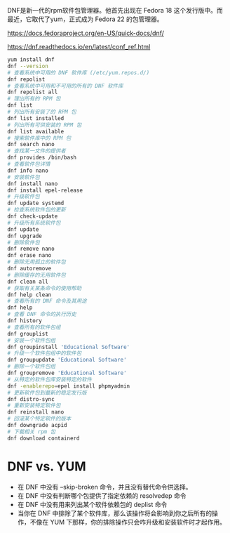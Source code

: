 DNF是新一代的rpm软件包管理器。他首先出现在 Fedora 18 这个发行版中。而最近，它取代了yum，正式成为 Fedora 22 的包管理器。

https://docs.fedoraproject.org/en-US/quick-docs/dnf/

https://dnf.readthedocs.io/en/latest/conf_ref.html

```bash
yum install dnf
dnf --version
# 查看系统中可用的 DNF 软件库 (/etc/yum.repos.d/)
dnf repolist
# 查看系统中可用和不可用的所有的 DNF 软件库
dnf repolist all
# 理出所有的 RPM 包
dnf list
# 列出所有安装了的 RPM 包
dnf list installed
# 列出所有可供安装的 RPM 包
dnf list available
# 搜索软件库中的 RPM 包
dnf search nano
# 查找某一文件的提供者
dnf provides /bin/bash
# 查看软件包详情
dnf info nano
# 安装软件包
dnf install nano
dnf install epel-release
# 升级软件包
dnf update systemd
# 检查系统软件包的更新
dnf check-update
# 升级所有系统软件包
dnf update
dnf upgrade
# 删除软件包
dnf remove nano
dnf erase nano
# 删除无用孤立的软件包
dnf autoremove
# 删除缓存的无用软件包
dnf clean all
# 获取有关某条命令的使用帮助
dnf help clean
# 查看所有的 DNF 命令及其用途
dnf help
# 查看 DNF 命令的执行历史
dnf history
# 查看所有的软件包组
dnf grouplist
# 安装一个软件包组
dnf groupinstall 'Educational Software'
# 升级一个软件包组中的软件包
dnf groupupdate 'Educational Software'
# 删除一个软件包组
dnf groupremove 'Educational Software'
# 从特定的软件包库安装特定的软件
dnf -enablerepo=epel install phpmyadmin
# 更新软件包到最新的稳定发行版
dnf distro-sync
# 重新安装特定软件包
dnf reinstall nano
# 回滚某个特定软件的版本
dnf downgrade acpid
# 下载相关 rpm 包
dnf download containerd
```

# DNF vs. YUM
- 在 DNF 中没有 –skip-broken 命令，并且没有替代命令供选择。
- 在 DNF 中没有判断哪个包提供了指定依赖的 resolvedep 命令
- 在 DNF 中没有用来列出某个软件依赖包的 deplist 命令
- 当你在 DNF 中排除了某个软件库，那么该操作将会影响到你之后所有的操作，不像在 YUM 下那样，你的排除操作只会咋升级和安装软件时才起作用。

